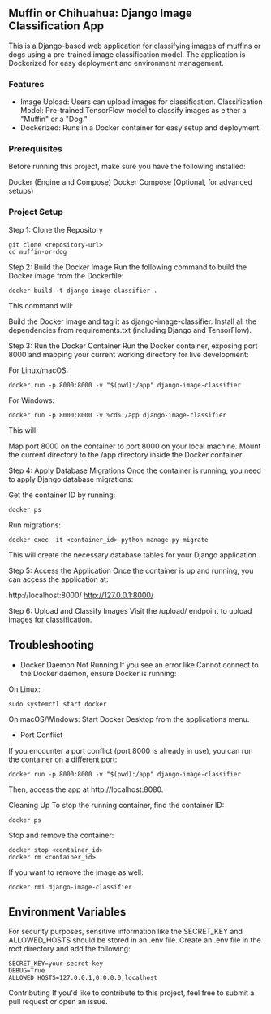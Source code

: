 ## Muffin or Chihuahua: Django Image Classification App
This is a Django-based web application for classifying images of muffins or dogs using a pre-trained image classification model. The application is Dockerized for easy deployment and environment management.

### Features
* Image Upload: Users can upload images for classification.
Classification Model: Pre-trained TensorFlow model to classify images as either a "Muffin" or a "Dog."
* Dockerized: Runs in a Docker container for easy setup and deployment.

### Prerequisites
Before running this project, make sure you have the following installed:

Docker (Engine and Compose)
Docker Compose (Optional, for advanced setups)

### Project Setup
Step 1: Clone the Repository
```
git clone <repository-url>
cd muffin-or-dog
```

Step 2: Build the Docker Image
Run the following command to build the Docker image from the Dockerfile:

```
docker build -t django-image-classifier .
```

This command will:

Build the Docker image and tag it as django-image-classifier.
Install all the dependencies from requirements.txt (including Django and TensorFlow).

Step 3: Run the Docker Container
Run the Docker container, exposing port 8000 and mapping your current working directory for live development:

For Linux/macOS:
```
docker run -p 8000:8000 -v "$(pwd):/app" django-image-classifier
```

For Windows:
```
docker run -p 8000:8000 -v %cd%:/app django-image-classifier
```

This will:

Map port 8000 on the container to port 8000 on your local machine.
Mount the current directory to the /app directory inside the Docker container.

Step 4: Apply Database Migrations
Once the container is running, you need to apply Django database migrations:

Get the container ID by running:

```
docker ps
```

Run migrations:

```
docker exec -it <container_id> python manage.py migrate
```

This will create the necessary database tables for your Django application.

Step 5: Access the Application
Once the container is up and running, you can access the application at:

http://localhost:8000/
http://127.0.0.1:8000/

Step 6: Upload and Classify Images
Visit the /upload/ endpoint to upload images for classification.

## Troubleshooting
* Docker Daemon Not Running
If you see an error like Cannot connect to the Docker daemon, ensure Docker is running:

On Linux:

```
sudo systemctl start docker
```

On macOS/Windows: Start Docker Desktop from the applications menu.

* Port Conflict

If you encounter a port conflict (port 8000 is already in use), you can run the container on a different port:

```
docker run -p 8000:8000 -v "$(pwd):/app" django-image-classifier
```

Then, access the app at http://localhost:8080.

Cleaning Up
To stop the running container, find the container ID:

```
docker ps
```

Stop and remove the container:

```
docker stop <container_id>
docker rm <container_id>
```

If you want to remove the image as well:

```
docker rmi django-image-classifier
```

## Environment Variables
For security purposes, sensitive information like the SECRET_KEY and ALLOWED_HOSTS should be stored in an .env file. Create an .env file in the root directory and add the following:

```
SECRET_KEY=your-secret-key
DEBUG=True
ALLOWED_HOSTS=127.0.0.1,0.0.0.0,localhost
```

Contributing
If you'd like to contribute to this project, feel free to submit a pull request or open an issue.